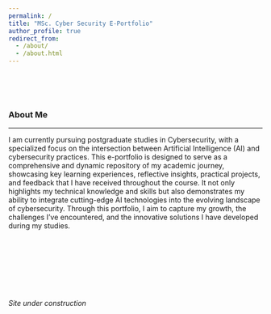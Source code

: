 ```yaml
---
permalink: /
title: "MSc. Cyber Security E‑Portfolio"
author_profile: true
redirect_from: 
  - /about/
  - /about.html
---
```


<br>
<br>
<br>


### About Me
------
I am currently pursuing postgraduate studies in Cybersecurity, with a specialized focus on the intersection between Artificial Intelligence (AI) and cybersecurity practices. This e-portfolio is designed to serve as a comprehensive and dynamic repository of my academic journey, showcasing key learning experiences, reflective insights, practical projects, and feedback that I have received throughout the course. It not only highlights my technical knowledge and skills but also demonstrates my ability to integrate cutting-edge AI technologies into the evolving landscape of cybersecurity. Through this portfolio, I aim to capture my growth, the challenges I’ve encountered, and the innovative solutions I have developed during my studies.


<br>
<br>
<br>
<br>
<br>
<br>

###### Site under construction
